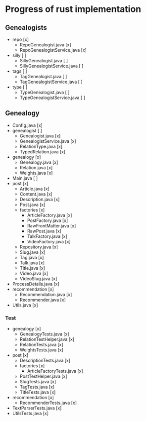 # Progress of rust implementation

## Genealogists
* repo [x]
  * RepoGenealogist.java [x]
  * RepoGenealogistService.java [x]
* silly [ ]
  * SillyGenealogist.java [ ]
  * SillyGenealogistService.java [ ]
* tags [ ]
  * TagGenealogist.java [ ]
  * TagGenealogistService.java [ ]
* type [ ]
  * TypeGenealogist.java [ ]
  * TypeGenealogistService.java [ ]

## Genealogy
* Config.java [x]
* genealogist [ ]
  * Genealogist.java [x]
  * GenealogistService.java [x]
  * RelationType.java [x]
  * TypedRelation.java [x]
* genealogy [x]
  * Genealogy.java [x]
  * Relation.java [x]
  * Weights.java [x]
* Main.java [ ]
* post [x]
  * Article.java [x]
  * Content.java [x]
  * Description.java [x]
  * Post.java [x]
  * factories [x]
    * ArticleFactory.java [x]
    * PostFactory.java [x]
    * RawFrontMatter.java [x]
    * RawPost.java [x]
    * TalkFactory.java [x]
    * VideoFactory.java [x]
  * Repository.java [x]
  * Slug.java [x]
  * Tag.java [x]
  * Talk.java [x]
  * Title.java [x]
  * Video.java [x]
  * VideoSlug.java [x]
* ProcessDetails.java [x]
* recommendation [x]
  * Recommendation.java [x]
  * Recommender.java [x]
* Utils.java [x]

### Test
* genealogy [x]
  * GenealogyTests.java [x]
  * RelationTestHelper.java [x]
  * RelationTests.java [x]
  * WeightsTests.java [x]
* post [x]
  * DescriptionTests.java [x]
  * factories [x]
    * ArticleFactoryTests.java [x]
  * PostTestHelper.java [x]
  * SlugTests.java [x]
  * TagTests.java [x]
  * TitleTests.java [x]
* recommendation [x]
  * RecommenderTests.java [x]
* TextParserTests.java [x]
* UtilsTests.java [x]
